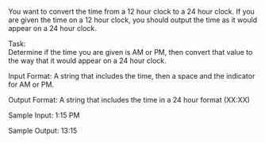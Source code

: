 You want to convert the time from a 12 hour clock to a 24 hour clock. If you are given the time on a 12 hour clock, you should output the time as it would appear on a 24 hour clock.  

Task:  
Determine if the time you are given is AM or PM, then convert that value to the way that it would appear on a 24 hour clock.

Input Format: 
A string that includes the time, then a space and the indicator for AM or PM.

Output Format: 
A string that includes the time in a 24 hour format (XX:XX)

Sample Input: 
1:15 PM

Sample Output: 
13:15
